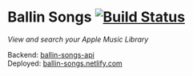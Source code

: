 # Ballin Songs [![Build Status](https://travis-ci.com/JBallin/ballin-songs.svg?branch=master)](https://travis-ci.com/JBallin/ballin-songs)
*View and search your Apple Music Library*

Backend: [ballin-songs-api][0]
<br>
Deployed: [ballin-songs.netlify.com][1]

[0]: https://github.com/JBallin/ballin-songs-api
[1]: https://ballin-songs.netlify.com
